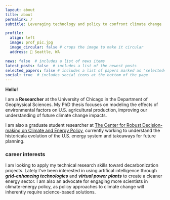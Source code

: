 ```yaml
---
layout: about
title: about
permalink: /
subtitle: Leveraging technology and policy to confront climate change

profile:
  align: left
  image: prof_pic.jpg
  image_circular: false # crops the image to make it circular
  address: 📍 Seattle, WA

news: false  # includes a list of news items
latest_posts: false  # includes a list of the newest posts
selected_papers: false # includes a list of papers marked as "selected={true}"
social: true  # includes social icons at the bottom of the page
---
```


**Hello!** 

I am a **Researcher** at the University of Chicago in the Department of Geophysical Sciences. My PhD thesis focuses on modeling the effects of environmental factors on U.S. agricultural production, improving our understanding of future climate change impacts.

I am also a graduate student researcher at [The Center for Robust Decision-making on Climate and Energy Policy](http://www.rdcep.org/), currently working to understand the historicala evolution of the U.S. energy system and takeaways for future planning. 

<!-- Edit `_bibliography/papers.bib` and Jekyll will render your [publications page](/al-folio/publications/) automatically. -->

### career interests

I am looking to apply my technical research skills toward decarbonization projects. Lately I've been interested in using artifical intelligence through ***grid-enhancing technologies*** and ***virtual power plants*** to create a cleaner energy sector. I am also an advocate for engaging more scientists in climate-energy policy, as policy approaches to climate change will inherently require science-based solutions.